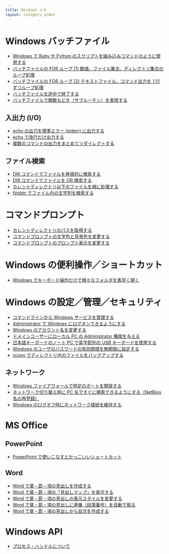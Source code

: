 ```yaml
---
title: Windows メモ
layout: category-index
---
```


Windows バッチファイル
====
* [Windows で Ruby や Python のスクリプトを組み込みコマンドのように使用する](run-script-as-command.html)
* [バッチファイルの FOR ループ (1) 数値、ファイル集合、ディレクトリ集合のループ処理](for-loop.html)
* [バッチファイルの FOR ループ (2) テキストファイル、コマンド出力を 1 行ずつループ処理](for-loop2.html)
* [バッチファイルを途中で終了する](exit-batch.html)
* [バッチファイルで関数もどき（サブルーチン）を実現する](subroutine.html)

入出力 (I/O)
----
* [echo の出力を標準エラー (stderr) に出力する](echo-to-stderr.html)
* [echo で改行だけ出力する](echo-newline.html)
* [複数のコマンドの出力をまとめてリダイレクトする](io/collect-output.html)

ファイル検索
----
* [DIR コマンドでファイルを再帰的に検索する](find-files.html)
* [DIR コマンドでファイルを OR 検索する](or-dir.html)
* [カレントディレクトリ以下のファイルを順に処理する](for-each-file.html)
* [findstr でファイル内の文字列を検索する](file/findstr.html)

コマンドプロンプト
====
* [カレントディレクトリのパスを取得する](cmd/get-current-dir.html)
* [コマンドプロンプトの文字色と背景色を変更する](settings/change-color-of-cmd.html)
* [コマンドプロンプトのプロンプト表示を変更する](settings/change-prompt.html)

Windows の便利操作／ショートカット
====
* [Windows でキーボード操作だけで様々なフォルダを素早く開く](open-dir-by-keyboard.html)


Windows の設定／管理／セキュリティ
====
* [コマンドラインから Windows サービスを管理する](manage-services-from-command-line.html)
* [Administrator で Windows にログオンできるようにする](logon-as-admin.html)
* [Windows のアカウント名を変更する](change-account-name.html)
* [ドメインユーザーにローカル PC の Administrator 権限を与える](add-admin-to-domain-user.html)
* [日本語キーボードのノート PC で英字配列の USB キーボードを使用する](usb-us-keyboard.html)
* [Windows のユーザのパスワードの有効期限を無期限に設定する](settings/unlimited-password.html)
* [xcopy でディレクトリ内のファイルをバックアップする](xcopy.html)

ネットワーク
----
* [Windows ファイアウォールで特定のポートを開放する](open-firewall-port.html)
* [ネットワーク切り替え時に PC 名ですぐに検索できるようにする（NetBios 名の再登録）](network/register-netbios.html)
* [Windows のログオフ時にネットワーク接続を維持する](network/keep-connection-after-logging-off.html)


MS Office
====

PowerPoint
----
- [PowerPoint で使いこなすとかっこいいショートカット](powerpoint/shortcut.html)

Word
----
- [Word で章・節・項の見出しを作成する](word/create-chapter.html)
- [Word で章・節・項の「見出しマップ」を表示する](word/chapter-map.html)
- [Word で章・節・項の見出しの表示スタイルを変更する](word/chapter-style.html)
- [Word で章・節・項の見出しに連番（段落番号）を自動で振る](word/number-chapters.html)
- [Word で章・節・項の見出しから目次を作成する](word/create-toc.html)


Windows API
====
* [プロセス・ハンドルについて](winapi/process-handle.html)

